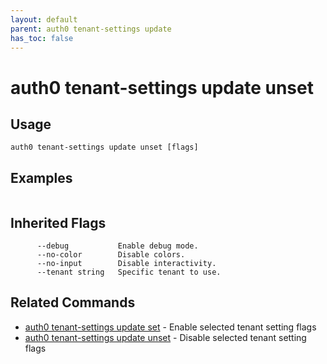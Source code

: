 ```yaml
---
layout: default
parent: auth0 tenant-settings update
has_toc: false
---
```

# auth0 tenant-settings update unset



## Usage
```
auth0 tenant-settings update unset [flags]
```

## Examples

```

```




## Inherited Flags

```
      --debug           Enable debug mode.
      --no-color        Disable colors.
      --no-input        Disable interactivity.
      --tenant string   Specific tenant to use.
```


## Related Commands

- [auth0 tenant-settings update set](auth0_tenant-settings_update_set.md) - Enable selected tenant setting flags
- [auth0 tenant-settings update unset](auth0_tenant-settings_update_unset.md) - Disable selected tenant setting flags


